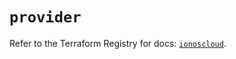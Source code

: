 # `provider`

Refer to the Terraform Registry for docs: [`ionoscloud`](https://registry.terraform.io/providers/ionos-cloud/ionoscloud/6.5.8/docs).
